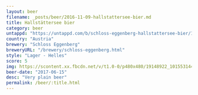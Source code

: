 ```yaml
---
layout: beer
filename: _posts/beer/2016-11-09-hallstattersee-bier.md
title: Hallstättersee bier
category: beer
untappd: "https://untappd.com/b/schloss-eggenberg-hallstattersee-bier/1613277"
country: "Austria"
brewery: "Schloss Eggenberg"
breweryURL: "/brewery/schloss-eggenberg.html"
style: "Lager - Helles"
score: 5
img: https://scontent.xx.fbcdn.net/v/t1.0-0/p480x480/19148922_10155314457583745_560746355570751525_n.jpg?_nc_cat=100&_nc_ht=scontent.xx&oh=1b96be01199b72fbf95ee65b4bde2caf&oe=5D822933
beer-date: "2017-06-15"
desc: "Very plain beer"
permalink: /beer/:title.html
---
```

